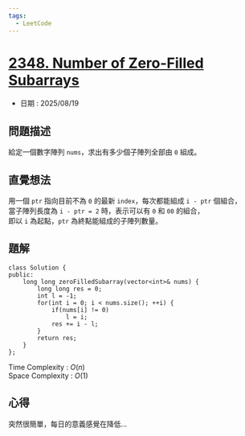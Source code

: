 ```yaml
---
tags:
  - LeetCode
---
```


# [2348. Number of Zero-Filled Subarrays](https://leetcode.com/problems/number-of-zero-filled-subarrays/description/)  

+ 日期 : 2025/08/19  

## 問題描述  

給定一個數字陣列 `nums`，求出有多少個子陣列全部由 `0` 組成。  

## 直覺想法  

用一個 `ptr` 指向目前不為 `0` 的最新 `index`，每次都能組成 `i - ptr` 個組合，  
當子陣列長度為 `i - ptr = 2` 時，表示可以有 `0` 和 `00` 的組合，  
即以 `i` 為起點，`ptr` 為終點能組成的子陣列數量。  

## 題解  

```cpp=
class Solution {
public:
    long long zeroFilledSubarray(vector<int>& nums) {
        long long res = 0;
        int l = -1;
        for(int i = 0; i < nums.size(); ++i) {
            if(nums[i] != 0)
                l = i;
            res += i - l;
        }
        return res;
    }
};
```

Time Complexity : $O(n)$  
Space Complexity : $O(1)$  

## 心得  

突然很簡單，每日的意義感覺在降低...  

